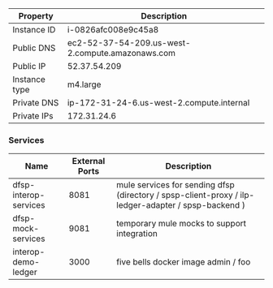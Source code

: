 | Property | Description |
| ---- | ----------- |
| Instance ID | i-0826afc008e9c45a8 |
| Public DNS | ec2-52-37-54-209.us-west-2.compute.amazonaws.com |
| Public IP | 52.37.54.209 |
| Instance type | m4.large |
| Private DNS | ip-172-31-24-6.us-west-2.compute.internal |
| Private IPs | 172.31.24.6 |

### Services

| Name | External Ports | Description |
| ---- | -------------- | ----------- |
| dfsp-interop-services | 8081 | mule services for sending dfsp (directory / spsp-client-proxy / ilp-ledger-adapter / spsp-backend ) |
| dfsp-mock-services | 9081 | temporary mule mocks to support integration |
| interop-demo-ledger | 3000 | five bells docker image admin / foo |

